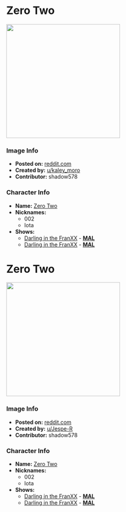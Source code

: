# Zero Two

<img src="https://raw.githubusercontent.com/shadow578/Project-Padoru/master/Padoru/darling-in-the-franxx-zero-two.png" height="300">

### Image Info
* **Posted on:**     [reddit.com](https://www.reddit.com/r/Animemes/comments/e41say/happy_december_padoru_padoru/)
* **Created by:**    [u/kaley_moro](https://github.com/shadow578/Project-Padoru/blob/master/table-of-contents/creators/ukaleymoro.md)
* **Contributor:**   shadow578

### Character Info
* **Name:**   [Zero Two](https://myanimelist.net/character/155679)
* **Nicknames:**
  * 002
  * Iota
* **Shows:**
  * [Darling in the FranXX](https://github.com/shadow578/Project-Padoru/blob/master/table-of-contents/shows/DarlingintheFranXX.md) - [__MAL__](https://myanimelist.net/anime/35849/Darling_in_the_FranXX)
  * [Darling in the FranXX](https://github.com/shadow578/Project-Padoru/blob/master/table-of-contents/shows/DarlingintheFranXX.md) - [__MAL__](https://myanimelist.net/manga/111512/Darling_in_the_FranXX)


# Zero Two

<img src="https://raw.githubusercontent.com/shadow578/Project-Padoru/master/Padoru/U_Jespe-R/darling-in-the-franxx-zero-two-jesper.png" height="300">

### Image Info
* **Posted on:**     [reddit.com](https://www.reddit.com/r/Padoru/comments/epkiq4/daily_padoru_16_zero_two_darling_in_the_franxx/)
* **Created by:**    [u/Jespe-R](https://github.com/shadow578/Project-Padoru/blob/master/table-of-contents/creators/uJespeR.md)
* **Contributor:**   shadow578

### Character Info
* **Name:**   [Zero Two](https://myanimelist.net/character/155679)
* **Nicknames:**
  * 002
  * Iota
* **Shows:**
  * [Darling in the FranXX](https://github.com/shadow578/Project-Padoru/blob/master/table-of-contents/shows/DarlingintheFranXX.md) - [__MAL__](https://myanimelist.net/anime/35849/Darling_in_the_FranXX)
  * [Darling in the FranXX](https://github.com/shadow578/Project-Padoru/blob/master/table-of-contents/shows/DarlingintheFranXX.md) - [__MAL__](https://myanimelist.net/manga/111512/Darling_in_the_FranXX)


